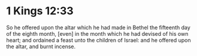 # 1 Kings 12:33

So he offered upon the altar which he had made in Bethel the fifteenth day of the eighth month, [even] in the month which he had devised of his own heart; and ordained a feast unto the children of Israel: and he offered upon the altar, and burnt incense.